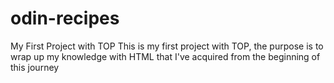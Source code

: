 # odin-recipes
My First Project with TOP
This is my first project with TOP, the purpose is to wrap up my knowledge with HTML that I've acquired from the beginning of this journey